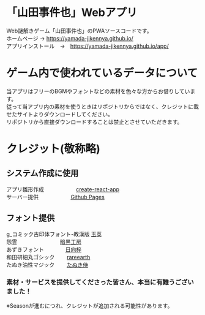 # 「山田事件也」Webアプリ
Web謎解きゲーム「山田事件也」のPWAソースコードです。  
ホームページ → https://yamada-jikennya.github.io/  
アプリインストール　→　https://yamada-jikennya.github.io/app/  

# ゲーム内で使われているデータについて
当アプリはフリーのBGMやフォントなどの素材を色々な方からお借りしています。  
従って当アプリ内の素材を使うときはリポジトリからではなく、クレジットに載せたサイトよりダウンロードしてください。  
リポジトリから直接ダウンロードすることは禁止とさせていただきます。

# クレジット(敬称略)
## システム作成に使用
アプリ雛形作成&emsp;&emsp;&emsp;&emsp;&emsp;&emsp;[create-react-app](https://create-react-app.dev/)  
サーバー提供&emsp;&emsp;&emsp;&emsp;&emsp;&emsp;[Github Pages](https://docs.github.com/ja/pages/getting-started-with-github-pages/about-github-pages)
## フォント提供
g_コミック古印体フォント-教漢版       [玉英](https://material.animehack.jp/font_gcomickoin.html)  
怨霊&emsp;&emsp;&emsp;&emsp;&emsp;&emsp;&emsp;&emsp;[暗黒工房](http://www.ankokukoubou.com/font/onryou.htm)  
あずきフォント&emsp;&emsp;&emsp;&emsp;[日向梓](http://azukifont.com/font/azuki.html)  
和田研細丸ゴシック &emsp;&emsp;[rareearth](https://ja.osdn.net/projects/jis2004/)  
たぬき油性マジック &emsp;&emsp;[たぬき侍](https://tanukifont.com/tanuki-permanent-marker/)  

### 素材・サービスを提供してくださった皆さん、本当に有難うございました！
※Seasonが進むにつれ、クレジットが追加される可能性があります。
